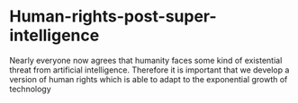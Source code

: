 # Human-rights-post-super-intelligence
Nearly everyone now agrees that humanity faces some kind of existential threat from artificial intelligence. Therefore it is important that we develop a version of human rights which is able to adapt to the exponential growth of technology
